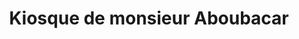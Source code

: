 ---
title: "Kiosque de monsieur Aboubacar"
url: /mongo/kiosque-de-monsieur-aboubacar/
shop: Kiosk
---